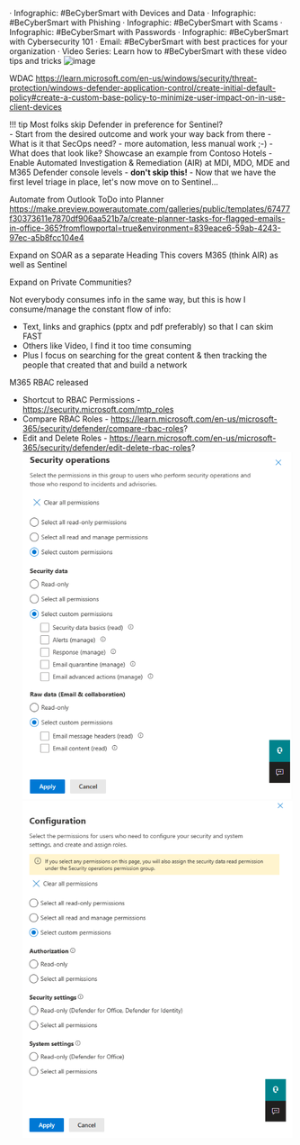 
· Infographic: #BeCyberSmart with Devices and Data
· Infographic: #BeCyberSmart with Phishing
· Infographic: #BeCyberSmart with Scams
· Infographic: #BeCyberSmart with Passwords
· Infographic: #BeCyberSmart with Cybersecurity 101
· Email: #BeCyberSmart with best practices for your organization
· Video Series: Learn how to #BeCyberSmart with these video tips and tricks
![image](https://user-images.githubusercontent.com/19640455/211226033-59cc6005-7616-4e5d-952d-5a632de478ac.png)


WDAC
https://learn.microsoft.com/en-us/windows/security/threat-protection/windows-defender-application-control/create-initial-default-policy#create-a-custom-base-policy-to-minimize-user-impact-on-in-use-client-devices


!!! tip Most folks skip Defender in preference for Sentinel?  
    -   Start from the desired outcome and work your way back from there
    -   What is it that SecOps need? - more automation, less manual work ;-)
    - What does that look like? Showcase an example from Contoso Hotels
    - Enable Automated Investigation & Remediation (AIR) at MDI, MDO, MDE and M365 Defender console levels - **don't skip this!**
    -   Now that we have the first level triage in place, let's now move on to Sentinel...



Automate from Outlook ToDo into Planner 
https://make.preview.powerautomate.com/galleries/public/templates/67477f30373611e7870df906aa521b7a/create-planner-tasks-for-flagged-emails-in-office-365?fromflowportal=true&environment=839eace6-59ab-4243-97ec-a5b8fcc104e4 

Expand on SOAR as a separate Heading
This covers M365 (think AIR) as well as Sentinel

Expand on Private Communities?


Not everybody consumes info in the same way, but this is how I consume/manage the constant flow of info:
-   Text, links and graphics (pptx and pdf preferably) so that I can skim FAST
-   Others like Video, I find it too time consuming
-   Plus I focus on searching for the great content & then tracking the people that created that and build a network


M365 RBAC released
-   Shortcut to RBAC Permissions - https://security.microsoft.com/mtp_roles
-   Compare RBAC Roles - https://learn.microsoft.com/en-us/microsoft-365/security/defender/compare-rbac-roles?
-   Edit and Delete Roles - https://learn.microsoft.com/en-us/microsoft-365/security/defender/edit-delete-rbac-roles?
![image](./images/M365_SecOps_Permissions.png)
![image](./images/M365_SecConfig_Permissions.png)